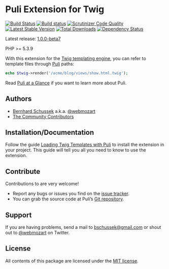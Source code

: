 Puli Extension for Twig
=======================

[![Build Status](https://travis-ci.org/puli/twig-extension.png?branch=1.0.0-beta7)](https://travis-ci.org/puli/twig-extension)
[![Build status](https://ci.appveyor.com/api/projects/status/bnnfj371jp7tb9gx/branch/master?svg=true)](https://ci.appveyor.com/project/webmozart/twig-extension/branch/master)
[![Scrutinizer Code Quality](https://scrutinizer-ci.com/g/puli/twig-extension/badges/quality-score.png?b=1.0.0-beta7)](https://scrutinizer-ci.com/g/puli/twig-extension/?branch=1.0.0-beta7)
[![Latest Stable Version](https://poser.pugx.org/puli/twig-extension/v/stable.png)](https://packagist.org/packages/puli/twig-extension)
[![Total Downloads](https://poser.pugx.org/puli/twig-extension/downloads.png)](https://packagist.org/packages/puli/twig-extension)
[![Dependency Status](https://www.versioneye.com/php/puli:twig-extension/1.0.0/badge.png)](https://www.versioneye.com/php/puli:twig-extension/1.0.0)

Latest release: [1.0.0-beta7](https://packagist.org/packages/puli/twig-extension#1.0.0-beta7)

PHP >= 5.3.9

With this extension for the [Twig templating engine], you can refer to template
files through [Puli] paths:

```php
echo $twig->render('/acme/blog/views/show.html.twig');
```

Read [Puli at a Glance] if you want to learn more about Puli.

Authors
-------

* [Bernhard Schussek] a.k.a. [@webmozart]
* [The Community Contributors]

Installation/Documentation
--------------------------

Follow the guide [Loading Twig Templates with Puli] to install the extension in
your project. This guide will tell you all you need to know to use the extension.

Contribute
----------

Contributions to are very welcome!

* Report any bugs or issues you find on the [issue tracker].
* You can grab the source code at Puli’s [Git repository].

Support
-------

If you are having problems, send a mail to bschussek@gmail.com or shout out to
[@webmozart] on Twitter.

License
-------

All contents of this package are licensed under the [MIT license].

[Bernhard Schussek]: http://webmozarts.com
[The Community Contributors]: https://github.com/puli/twig-extension/graphs/contributors
[Twig templating engine]: http://twig.sensiolabs.org
[Puli]: http://puli.io
[Loading Twig Templates with Puli]: http://docs.puli.io/en/latest/extensions/twig.html
[Puli at a Glance]: http://docs.puli.io/en/latest/at-a-glance.html
[issue tracker]: https://github.com/puli/issues/issues
[Git repository]: https://github.com/puli/twig-extension
[@webmozart]: https://twitter.com/webmozart
[MIT license]: LICENSE
